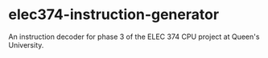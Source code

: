 # elec374-instruction-generator
An instruction decoder for phase 3 of the ELEC 374 CPU project at Queen's University.
